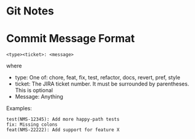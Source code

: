 # Git Notes


# Commit Message Format

    <type><ticket>: <message>


where
- type: One of: chore, feat, fix, test, refactor, docs, revert, pref, style
- ticket: The JIRA ticket number. It must be surrounded by parentheses. This is optional
- Message: Anything


Examples:

    test(NMS-12345): Add more happy-path tests
    fix: Missing colons
    feat(NMS-22222): Add support for feature X
